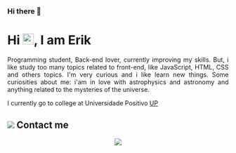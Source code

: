 ### Hi there 👋

<h1 align = "justify"> Hi <img src="https://media.giphy.com/media/hvRJCLFzcasrR4ia7z/giphy.gif" width="25px">, I am Erik</h1>
<p align = "justify">
  Programming student, Back-end lover, currently improving my skills. But, i like study too many topics related to front-end, like JavaScript, HTML,   CSS and others topics. I'm very curious and i like learn new things. Some curiosities about me: i'am in love with astrophysics and astronomy and          anything related to the mysteries of the universe.
</p>

I currently go to college at Universidade Positivo [UP](https://www.up.edu.br/) <br/>

## <img src="https://img.icons8.com/external-flatart-icons-lineal-color-flatarticons/25/undefined/external-message-contact-flatart-icons-lineal-color-flatarticons.png"/> Contact me

<p align="center">
  <a href="https://www.linkedin.com/in/erik-matos-freitas-araujo-5b29301b7/" target="blank"><img src="https://img.icons8.com/bubbles/150/undefined/linkedin.png"/></a>
</p>
